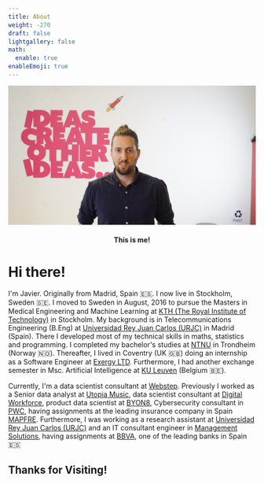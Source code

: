 ```yaml
---
title: About
weight: -270
draft: false
lightgallery: false
math:
  enable: true
enableEmoji: true
---
```


<center>
  <img src="images/about_profile.png" width="700" align=center/>
  <figcaption> 
    <h4>This is me!</h4>  
  </figcaption>
</center>

# Hi there!

I'm Javier. Originally from Madrid, Spain :es:. I now live in Stockholm, Sweden :sweden:. I moved to Sweden in August, 2016 to pursue the Masters in Medical Engineering   and Machine Learning at [KTH (The Royal Institute of Technology)](https://www.kth.se)  in Stockholm. My background is in Telecommunications Engineering (B.Eng) at [Universidad Rey Juan Carlos (URJC)](https://www.urjc.es) in Madrid (Spain). There I developed most of my technical skills in maths, statistics and programming. I completed my bachelor's studies at [NTNU](https://www.ntnu.edu) in Trondheim (Norway :norway:). Thereafter, I lived in Coventry (UK :uk:) doing an internship as a Software Engineer at [Exergy LTD](https://www.linkedin.com/company/exergy/about/). Furthermore, I had another exchange semester in Msc. Artificial Intelligence at [KU Leuven](https://www.kuleuven.be/english/) (Belgium :belgium:). 

Currently, I'm a data scientist consultant at [Webstep](https://www.webstep.se). Previously I worked as a Senior data analyst at [Utopia Music](https://utopiamusic.com), data scientist consultant at [Digital Workforce](https://digitalworkforce.com), product data scientist at [BYON8](https://www.byon8.com), Cybersecurity consultant in [PWC](https://www.pwc.com), having assignments at the leading insurance company in Spain [MAPFRE](https://www.mapfre.com). Furthermore, I was working as a research assistant at [Universidad Rey Juan Carlos (URJC)](https://www.urjc.es) and an IT consultant engineer in [Management Solutions](https://www.managementsolutions.com/en), having assignments at [BBVA](https://www.bbva.es/en/personas.html), one of the leading banks in Spain :es: 








## Thanks for Visiting!



